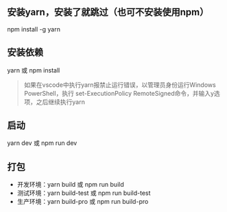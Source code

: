 ## 安装yarn，安装了就跳过（也可不安装使用npm）
npm install -g yarn 

## 安装依赖
yarn 或 npm install

> 如果在vscode中执行yarn报禁止运行错误，以管理员身份运行Windows PowerShell，执行
set-ExecutionPolicy RemoteSigned命令，并输入y选项，之后继续执行yarn

## 启动
yarn dev 或 npm run dev


## 打包
* 开发环境：yarn build 或 npm run build
* 测试环境：yarn build-test 或 npm run build-test
* 生产环境：yarn build-pro 或 npm run build-pro
